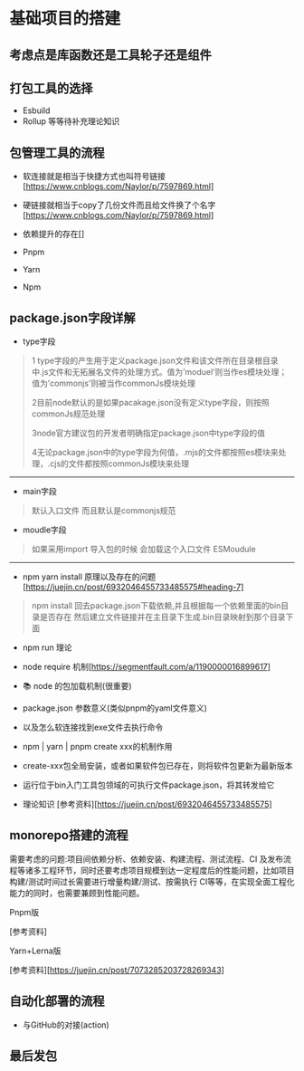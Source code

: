 # 基础项目的搭建

## 考虑点是库函数还是工具轮子还是组件


## 打包工具的选择
- Esbuild
- Rollup
等等待补充理论知识

## 包管理工具的流程
- 软连接就是相当于快捷方式也叫符号链接
[https://www.cnblogs.com/Naylor/p/7597869.html]

- 硬链接就相当于copy了几份文件而且给文件换了个名字
[https://www.cnblogs.com/Naylor/p/7597869.html]
- 依赖提升的存在[]

- Pnpm
- Yarn
- Npm

## package.json字段详解


- type字段
>1 type字段的产生用于定义package.json文件和该文件所在目录根目录中.js文件和无拓展名文件的处理方式。值为’moduel’则当作es模块处理；值为’commonjs’则被当作commonJs模块处理
>
>2目前node默认的是如果pacakage.json没有定义type字段，则按照commonJs规范处理
>
>3node官方建议包的开发者明确指定package.json中type字段的值
>
>4无论package.json中的type字段为何值，.mjs的文件都按照es模块来处理，.cjs的文件都按照commonJs模块来处理

---

- main字段
> 默认入口文件 而且默认是commonjs规范
>

- moudle字段
> 如果采用import 导入包的时候 会加载这个入口文件 ESMoudule
>

---


- npm yarn install 原理以及存在的问题[https://juejin.cn/post/6932046455733485575#heading-7]

> npm install 回去package.json下载依赖,并且根据每一个依赖里面的bin目录是否存在 然后建立文件链接并在主目录下生成.bin目录映射到那个目录下面

- npm run 理论
- node require 机制[https://segmentfault.com/a/1190000016899617]
- 📚 node 的包加载机制(很重要)
- package.json 参数意义(类似pnpm的yaml文件意义)
- 以及怎么软连接找到exe文件去执行命令

- npm | yarn | pnpm create xxx的机制作用
 - create-xxx包全局安装，或者如果软件包已存在，则将软件包更新为最新版本
 - 运行位于bin入门工具包领域的可执行文件package.json，将其转发<args>给它

- 理论知识
[参考资料][https://juejin.cn/post/6932046455733485575]
## monorepo搭建的流程

需要考虑的问题:项目间依赖分析、依赖安装、构建流程、测试流程、CI 及发布流程等诸多工程环节，同时还要考虑项目规模到达一定程度后的性能问题，比如项目构建/测试时间过长需要进行增量构建/测试、按需执行 CI等等，在实现全面工程化能力的同时，也需要兼顾到性能问题。

Pnpm版

[参考资料]

Yarn+Lerna版

[参考资料][https://juejin.cn/post/7073285203728269343]

## 自动化部署的流程
- 与GitHub的对接(action)

## 最后发包